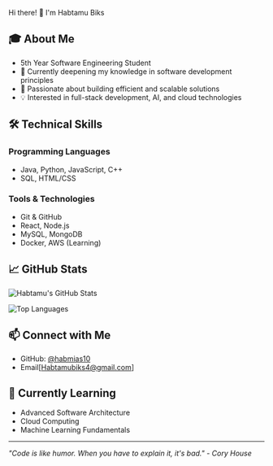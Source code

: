  Hi there! 👋 I'm Habtamu Biks

## 🎓 About Me
- 5th Year Software Engineering Student
- 🔭 Currently deepening my knowledge in software development principles
- 🌱 Passionate about building efficient and scalable solutions
- 💡 Interested in full-stack development, AI, and cloud technologies

## 🛠️ Technical Skills
### Programming Languages
- Java, Python, JavaScript, C++
- SQL, HTML/CSS

### Tools & Technologies
- Git & GitHub
- React, Node.js
- MySQL, MongoDB
- Docker, AWS (Learning)

## 📈 GitHub Stats
![Habtamu's GitHub Stats](https://github-readme-stats.vercel.app/api?username=habmias10&show_icons=true&theme=radical)

![Top Languages](https://github-readme-stats.vercel.app/api/top-langs/?username=habmias10&layout=compact&theme=radical)

## 📫 Connect with Me
- GitHub: [@habmias10](https://github.com/habmias10)
- Email[Habtamubiks4@gmail.com]

## 🚀 Currently Learning
- Advanced Software Architecture
- Cloud Computing
- Machine Learning Fundamentals

---

*"Code is like humor. When you have to explain it, it's bad." - Cory House*
